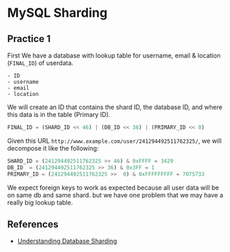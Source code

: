 MySQL Sharding
==============

Practice 1
----------
First We have a database with lookup table for username, email & location (`FINAL_ID`) of userdata.

```mysql
- ID
- username
- email
- location
```

We will create an ID that contains the shard ID, the database ID, and where this data is in the table (Primary ID).

```python
FINAL_ID = (SHARD_ID << 46) | (DB_ID << 36) | (PRIMARY_ID << 0)
```

Given this URL `http://www.example.com/user/241294492511762325/`, we will decompose it like the following:

```python
SHARD_ID = (241294492511762325 >> 46) & 0xFFFF = 3429
DB_ID  = (241294492511762325 >> 36) & 0x3FF = 1
PRIMARY_ID = (241294492511762325 >>  0) & 0xFFFFFFFFF = 7075733
```

We expect foreign keys to work as expected because all user data will be on same db and same shard. but we have one problem that we may have a really big lookup table.


References
----------
* [Understanding Database Sharding](https://www.digitalocean.com/community/tutorials/understanding-database-sharding)
